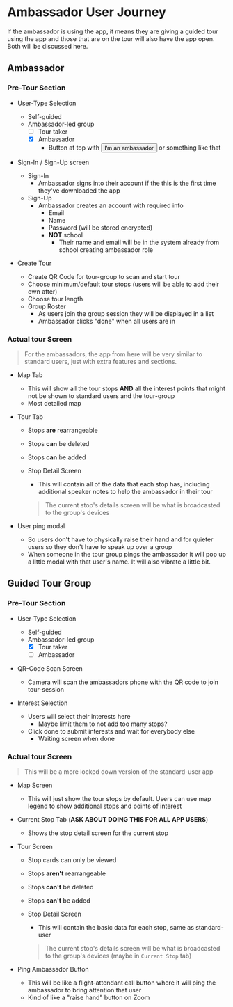 # Ambassador User Journey

If the ambassador is using the app, it means they are giving a guided tour using the app and those that are on the tour will also have the app open. Both will be discussed here.


## Ambassador

### Pre-Tour Section

- User-Type Selection
    - Self-guided 
    - Ambassador-led group 
        - [ ] Tour taker  
        - [x] Ambassador 
            - Button at top with <button>I'm an ambassador</button> or something like that 

- Sign-In / Sign-Up screen
    - Sign-In
        - Ambassador signs into their account if the this is the first time they've downloaded the app
    - Sign-Up
        - Ambassador creates an account with required info
            - Email
            - Name
            - Password (will be stored encrypted) 
            - **NOT** school 
                - Their name and email will be in the system already from school creating ambassador role

- Create Tour 
    - Create QR Code for tour-group to scan and start tour
    - Choose minimum/default tour stops (users will be able to add their own after)
    - Choose tour length
    - Group Roster
        - As users join the group session they will be displayed in a list 
        - Ambassador clicks "done" when all users are in


### Actual tour Screen

> For the ambassadors, the app from here will be very similar to standard users, just with extra features and sections.

- Map Tab
    - This will show all the tour stops **AND** all the interest points that might not be shown to standard users and the tour-group
    - Most detailed map

- Tour Tab
    - Stops **are** rearrangeable 
    - Stops **can** be deleted
    - Stops **can** be added

    - Stop Detail Screen
        - This will contain all of the data that each stop has, including additional speaker notes to help the ambassador in their tour
        > The current stop's details screen will be what is broadcasted to the group's devices

- User ping modal
    - So users don't have to physically raise their hand and for quieter users so they don't have to speak up over a group
    - When someone in the tour group pings the ambassador it will pop up a little modal with that user's name. It will also vibrate a little bit.




## Guided Tour Group


### Pre-Tour Section

- User-Type Selection
    - Self-guided 
    - Ambassador-led group 
        - [x] Tour taker 
        - [ ] Ambassador 

- QR-Code Scan Screen
    - Camera will scan the ambassadors phone with the QR code to join tour-session

- Interest Selection
    - Users will select their interests here 
        - Maybe limit them to not add too many stops?
    - Click done to submit interests and wait for everybody else
        - Waiting screen when done


### Actual tour Screen

> This will be a more locked down version of the standard-user app

- Map Screen
    - This will just show the tour stops by default. Users can use map legend to show additional stops and points of interest

- Current Stop Tab (**ASK ABOUT DOING THIS FOR ALL APP USERS**)
    - Shows the stop detail screen for the current stop

- Tour Screen
    - Stop cards can only be viewed
    - Stops **aren't** rearrangeable 
    - Stops **can't** be deleted
    - Stops **can't** be added

    - Stop Detail Screen
        - This will contain the basic data for each stop, same as standard-user
        > The current stop's details screen will be what is broadcasted to the group's devices (maybe in `Current Stop` tab)

- Ping Ambassador Button
    - This will be like a flight-attendant call button where it will ping the ambassador to bring attention that user
    - Kind of like a "raise hand" button on Zoom


